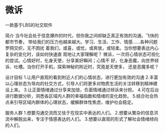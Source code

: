 # 微诉
一款基于LBS的社交软件

简介
当今社会处于信息爆炸的时代，但你我之间却缺乏真正有效的沟通。飞快的都市节奏，
带给我们的压力也越来越大。学习、生活、工作、情感……各种问题罗网交织，无不困扰
着我们，或喜，或忧，或奔放，或轻柔。当你想要表达内心复杂的变化时，该如何快速直
观地让大家理解呢？
微诉，一次将心情状态可视化的尝试。心情好时，化身天使，分享美好瞬间；心情不
好，化身恶魔，向世界倾诉、吐槽。当你打开手机，探索神秘的附近时，究竟是天使多，
还是恶魔多呢？

设计目标
1.让用户直观的看到附近人们的心情状态，进行更加有效的沟通
2.丰富以心理状态为导向的社交方式，引导人们将更多对物质生活的关注转移到精神建
设上来。
3.让正面情绪通过分享来加倍，负面情绪通过倾诉来分担。
4.可在后台进行数据分析，洞悉各区域内人群的幸福指数和情绪的变化趋势。
5.结合社会热点来引导区域内群体的心理状态，缓解群体性焦虑，维护社会稳定。

服务人群
1.想要沟通交流而又怯于在现实中表达的人们。
2.想要从繁杂的信息洪流中解脱出来，专注于情感表达的人们。
3.想要以直观的形式了解社会情绪倾向的人们。
